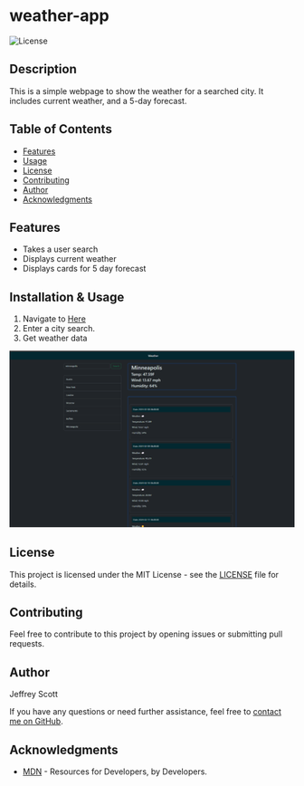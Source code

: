 # weather-app

![License](https://img.shields.io/badge/License-MIT-brightgreen)

## Description

This is a simple webpage to show the weather for a searched city. It includes current weather, and a 5-day forecast.

## Table of Contents

- [Features](#features)
- [Usage](#usage)
- [License](#license)
- [Contributing](#contributing)
- [Author](#author)
- [Acknowledgments](#acknowledgments)

## Features

- Takes a user search
- Displays current weather
- Displays cards for 5 day forecast

## Installation & Usage

1. Navigate to [Here](https://vader9911.github.io/weather-app/)
2. Enter a city search.
3. Get weather data


![A demo of the weather app showing recent searches and a current search](./assets/images/weather-demo.png)


## License

This project is licensed under the MIT License - see the [LICENSE](LICENSE) file for details.

## Contributing

Feel free to contribute to this project by opening issues or submitting pull requests.

## Author

Jeffrey Scott

If you have any questions or need further assistance, feel free to [contact me on GitHub](https://github.com/vader9911).

## Acknowledgments

- [MDN](https://developer.mozilla.org/en-US/) - Resources for Developers, by Developers.
